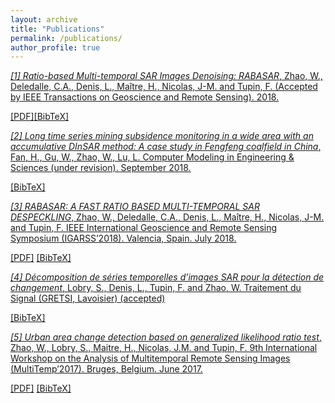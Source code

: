 ```yaml
---
layout: archive
title: "Publications"
permalink: /publications/
author_profile: true
---
```





[*[1] Ratio-based Multi-temporal SAR Images Denoising: RABASAR*, Zhao, W., Deledalle, C.A., Denis, L., Maître, H., Nicolas, J-M. and Tupin, F. (Accepted by IEEE Transactions on Geoscience and Remote Sensing). 2018.](2018-01-01-SAR-Decomposition1.md)

[[PDF]](http://WeiyingZhao.github.io/files/RatioSAR_denoising.pdf)[[BibTeX]](http://WeiyingZhao.github.io/files/2018-01-07-MultiTempDenoising.bib)


[*[2] Long time series mining subsidence monitoring in a wide area with an accumulative DInSAR method: A case study in Fengfeng coalfield in China*, Fan, H., Gu, W., Zhao, W., Lu, L.  Computer Modeling in Engineering \& Sciences (under revision). September 2018.](2018-01-01-SAR-Decomposition2.md)

[[BibTeX]](http://WeiyingZhao.github.io/files/2018-01-07-DInSAR.bib)


[*[3] RABASAR: A FAST RATIO BASED MULTI-TEMPORAL SAR DESPECKLING*, Zhao, W., Deledalle, C.A., Denis, L., Maître, H., Nicolas, J-M. and Tupin, F. IEEE International Geoscience and Remote Sensing Symposium (IGARSS’2018). Valencia, Spain. July 2018.](https://WeiyingZhao.github.io/publication/2018-07-22-igarss18-RABASAR)

[[PDF]](http://WeiyingZhao.github.io/files/2018igarss-RABASAR.pdf) [[BibTeX]](http://WeiyingZhao.github.io/files/2018-07-22-igarss18RABASAR.bib)


[*[4] Décomposition de séries temporelles d’images SAR pour la détection de changement*, Lobry, S.,  Denis, L., Tupin, F. and Zhao, W. Traitement du Signal (GRETSI, Lavoisier) (accepted)](2017-12-01-SAR-Decomposition.md)

[[BibTeX]](http://WeiyingZhao.github.io/files/2017SARDecomposition.bib)


[*[5] Urban area change detection based on generalized likelihood ratio test*, Zhao, W., Lobry, S., Maitre, H., Nicolas, J.M. and Tupin, F. 9th International Workshop on the Analysis of Multitemporal Remote Sensing Images (MultiTemp’2017). Bruges, Belgium. June 2017.](https://WeiyingZhao.github.io/publication/2017-06-27-MultiTemp-CD.md)

[[PDF]](http://WeiyingZhao.github.io/files/2017-MultiTemp-Change-Detection.pdf) [[BibTeX]](http://rcdaudt.github.io/files/2017-06-27-MultiTemp-CD.bib)

